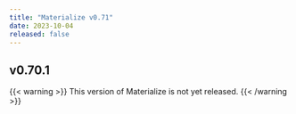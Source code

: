 ```yaml
---
title: "Materialize v0.71"
date: 2023-10-04
released: false
---
```


## v0.70.1

{{< warning >}}
This version of Materialize is not yet released.
{{< /warning >}}
